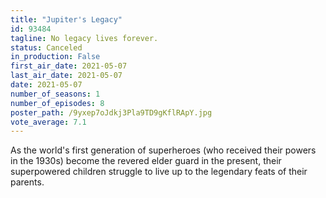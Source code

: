 ```yaml
---
title: "Jupiter's Legacy"
id: 93484
tagline: No legacy lives forever.
status: Canceled
in_production: False
first_air_date: 2021-05-07
last_air_date: 2021-05-07
date: 2021-05-07
number_of_seasons: 1
number_of_episodes: 8
poster_path: /9yxep7oJdkj3Pla9TD9gKflRApY.jpg
vote_average: 7.1
---
```


As the world's first generation of superheroes (who received their powers in the 1930s) become the revered elder guard in the present, their superpowered children struggle to live up to the legendary feats of their parents.
